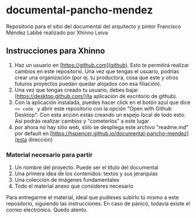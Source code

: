 # documental-pancho-mendez
Repositorio para el sitio del documental del arquitecto y pintor Francisco Méndez Labbé realizado por Xhinno Leiva


## Instrucciones para Xhinno

1. Haz un usuario en [https://github.com](github). Esto te permitirá realizar cambios en este repositorio. Una vez que tengas el usuario, podrías crear una organización (por ej. tu productora, cosa que este y otros futuros proyectos puedan quedar alojados con esa filiación).
2. Una vez que tengas creado tu usuario, debes bajar [https://desktop.github.com/](la aplicación de escritorio de github).
3. Con la aplicación instalada, puedes hacer click en el botón azul que dice <code> <> code </code> y abrir este repositorio con la opción "Open with Github Desktop". Con esta acción estás creando un espejo local de todo esto. Así podrás realizar cambios y "cometerlos" a este lugar
4. por ahora no hay sitio web, sólo se despliega este archivo "readme.md" por default en [https://hspencer.github.io/documental-pancho-mendez](esta dirección)


### Material necesario para partir
1. Un nombre del proyecto. Puede ser el título del documental
2. Una primera idea de los contenidos: textos y sus jerarquías
3. Una colección de imágenes fundamentales
4. Todo el material anexo que consideres necesario

Para entregarme el material, ideal que pudieses subirlo tú mismo a este repositorio, siguiendo las instrucciones. En caso de pánico, todavía existe el correo electrónico. Quedo atento.